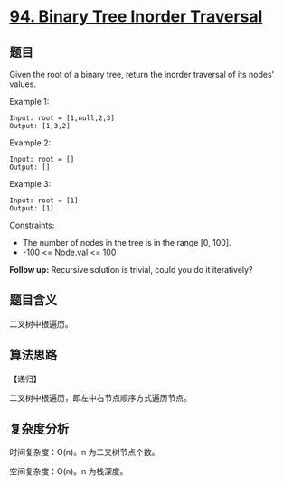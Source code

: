 # [94. Binary Tree Inorder Traversal](https://leetcode.com/problems/binary-tree-inorder-traversal/)

## 题目

Given the root of a binary tree, return the inorder traversal of its nodes' values.

Example 1:
```
Input: root = [1,null,2,3]
Output: [1,3,2]
```

Example 2:
```
Input: root = []
Output: []
```

Example 3:
```
Input: root = [1]
Output: [1]
```

Constraints:
- The number of nodes in the tree is in the range [0, 100].
- -100 <= Node.val <= 100

**Follow up:** Recursive solution is trivial, could you do it iteratively?

## 题目含义

二叉树中根遍历。

## 算法思路

【递归】

二叉树中根遍历，即左中右节点顺序方式遍历节点。

## 复杂度分析

时间复杂度：O(n)。n 为二叉树节点个数。

空间复杂度：O(n)。n 为栈深度。
